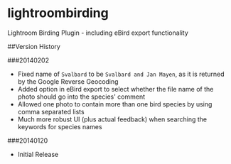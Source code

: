 lightroombirding
================

Lightroom Birding Plugin - including eBird export functionality

##Version History

###20140202

* Fixed name of `Svalbard` to be `Svalbard and Jan Mayen`, as it is returned by the Google Reverse Geocoding 
* Added option in eBird export to select whether the file name of the photo should go into the species' comment 
* Allowed one photo to contain more than one bird species by using comma separated lists 
* Much more robust UI (plus actual feedback) when searching the keywords for species names

###20140120

* Initial Release
